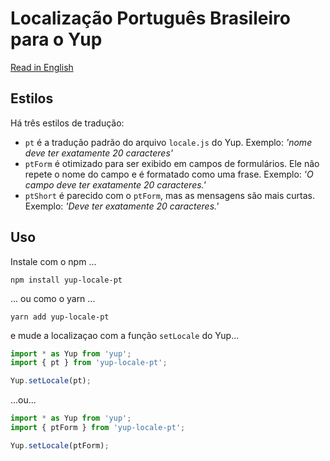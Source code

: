 # Localização Português Brasileiro para o Yup

[Read in English](README.md)

## Estilos
Há três estilos de tradução:
- `pt` é a tradução padrão do arquivo `locale.js` do Yup. Exemplo: *'nome deve ter exatamente 20 caracteres'*
- `ptForm` é otimizado para ser exibido em campos de formulários. Ele não repete o nome do campo e é formatado como uma frase. Exemplo: *'O campo deve ter exatamente 20 caracteres.'*
- `ptShort` é parecido com o `ptForm`, mas as mensagens são mais curtas. Exemplo: *'Deve ter exatamente 20 caracteres.'*

## Uso
Instale com o npm ...
```
npm install yup-locale-pt
```
... ou como o yarn ...
```
yarn add yup-locale-pt
```
e mude a localizaçao com a função `setLocale` do Yup...
```js
import * as Yup from 'yup';
import { pt } from 'yup-locale-pt';

Yup.setLocale(pt);
```
...ou...
```js
import * as Yup from 'yup';
import { ptForm } from 'yup-locale-pt';

Yup.setLocale(ptForm);
```
